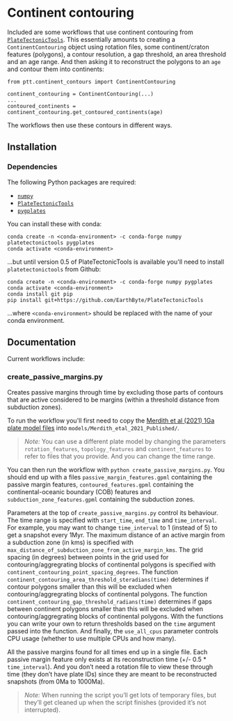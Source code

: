 # Continent contouring

Included are some workflows that use continent contouring from [`PlateTectonicTools`](https://github.com/EarthByte/PlateTectonicTools). This essentially amounts to creating a `ContinentContouring` object using rotation files, some continent/craton features (polygons), a contour resolution, a gap threshold, an area threshold and an age range. And then asking it to reconstruct the polygons to an `age` and contour them into continents:

```
from ptt.continent_contours import ContinentContouring

continent_contouring = ContinentContouring(...)
...
contoured_continents = continent_contouring.get_contoured_continents(age)
```

The workflows then use these contours in different ways.

## Installation

### Dependencies

The following Python packages are required:

- [`numpy`](http://numpy.org)
- [`PlateTectonicTools`](https://github.com/EarthByte/PlateTectonicTools)
- [`pygplates`](http://gplates.org/docs/pygplates/pygplates_getting_started.html#installation)

You can install these with conda:

```
conda create -n <conda-environment> -c conda-forge numpy platetectonictools pygplates
conda activate <conda-environment>
```

...but until version 0.5 of PlateTectonicTools is available you'll need to install `platetectonictools` from Github:

```
conda create -n <conda-environment> -c conda-forge numpy pygplates
conda activate <conda-environment>
conda install git pip
pip install git+https://github.com/EarthByte/PlateTectonicTools
```

...where `<conda-environment>` should be replaced with the name of your conda environment.

## Documentation

Current workflows include:

### create_passive_margins.py

Creates passive margins through time by excluding those parts of contours that are active considered to be margins (within a threshold distance from subduction zones).

To run the workflow you'll first need to copy the [Merdith et al (2021) 1Ga plate model files](https://github.sydney.edu.au/EarthByte/EarthBytePlateMotionModel-ARCHIVE/tree/master/Merdith_etal_2021_Published) into `models/Merdith_etal_2021_Published/`.

> _Note:_ You can use a different plate model by changing the parameters `rotation_features`, `topology_features` and `continent_features` to refer to files that you provide. And you can change the time range.

You can then run the workflow with `python create_passive_margins.py`. You should end up with a files `passive_margin_features.gpml` containing the passive margin features, `contoured_features.gpml` containing the continental-oceanic boundary (COB) features and `subduction_zone_features.gpml` containing the subduction zones. 

Parameters at the top of `create_passive_margins.py` control its behaviour. The time range is specified with `start_time`, `end_time` and `time_interval`. For example, you may want to change `time_interval` to 1 (instead of 5) to get a snapshot every 1Myr. The maximum distance of an active margin from a subduction zone (in kms) is specified with `max_distance_of_subduction_zone_from_active_margin_kms`. The grid spacing (in degrees) between points in the grid used for contouring/aggregrating blocks of continental polygons is specified with `continent_contouring_point_spacing_degrees`. The function `continent_contouring_area_threshold_steradians(time)` determines if contour polygons smaller than this will be excluded when contouring/aggregrating blocks of continental polygons. The function `continent_contouring_gap_threshold_radians(time)` determines if gaps between continent polygons smaller than this will be excluded when contouring/aggregrating blocks of continental polygons. With the functions you can write your own to return thresholds based on the `time` argument passed into the function. And finally, the `use_all_cpus` parameter controls CPU usage (whether to use multiple CPUs and how many).

All the passive margins found for all times end up in a single file. Each passive margin feature only exists at its reconstruction time (+/- 0.5 * `time_interval`). And you don’t need a rotation file to view these through time (they don’t have plate IDs) since they are meant to be reconstructed snapshots (from 0Ma to 1000Ma).

> _Note:_ When running the script you’ll get lots of temporary files, but they’ll get cleaned up when the script finishes (provided it’s not interrupted).
